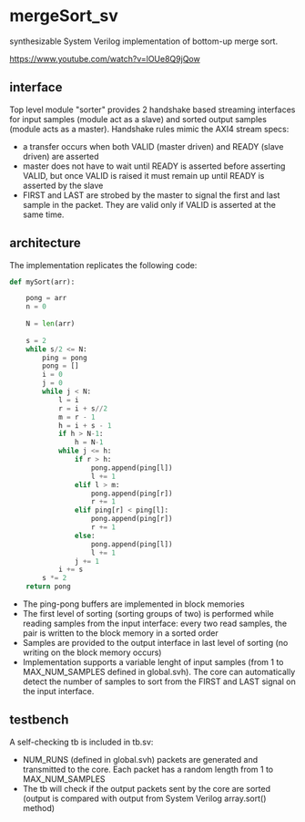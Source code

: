 # mergeSort_sv

synthesizable System Verilog implementation of bottom-up merge sort.

https://www.youtube.com/watch?v=lOUe8Q9jQow

## interface

Top level module "sorter" provides 2 handshake based streaming interfaces for input samples (module act as a slave) and sorted output samples (module acts as a master). Handshake rules mimic the AXI4 stream specs:
* a transfer occurs when both VALID (master driven) and READY (slave driven) are asserted
* master does not have to wait until READY is asserted before asserting VALID, but once VALID is raised it must remain up until READY is asserted by the slave
* FIRST and LAST are strobed by the master to signal the first and last sample in the packet. They are valid only if VALID is asserted at the same time.

## architecture

The implementation replicates the following code:
```python
def mySort(arr):

    pong = arr
    n = 0
    
    N = len(arr)
    
    s = 2
    while s/2 <= N:
        ping = pong
        pong = []
        i = 0
        j = 0
        while j < N:
            l = i
            r = i + s//2
            m = r - 1
            h = i + s - 1
            if h > N-1:
                h = N-1
            while j <= h:
                if r > h:
                    pong.append(ping[l])
                    l += 1
                elif l > m:
                    pong.append(ping[r])
                    r += 1
                elif ping[r] < ping[l]:
                    pong.append(ping[r])
                    r += 1
                else:
                    pong.append(ping[l])
                    l += 1
                j += 1
            i += s
        s *= 2
    return pong
```

* The ping-pong buffers are implemented in block memories
* The first level of sorting (sorting groups of two) is performed while reading samples from the input interface: every two read samples, the pair is written to the block memory in a sorted order
* Samples are provided to the output interface in last level of sorting (no writing on the block memory occurs)
* Implementation supports a variable lenght of input samples (from 1 to MAX_NUM_SAMPLES defined in global.svh). The core can automatically detect the number of samples to sort from the FIRST and LAST signal on the input interface.

## testbench

A self-checking tb is included in tb.sv:
* NUM_RUNS (defined in global.svh) packets are generated and transmitted to the core. Each packet has a random length from 1 to MAX_NUM_SAMPLES
* The tb will check if the output packets sent by the core are sorted (output is compared with output from System Verilog array.sort() method)
